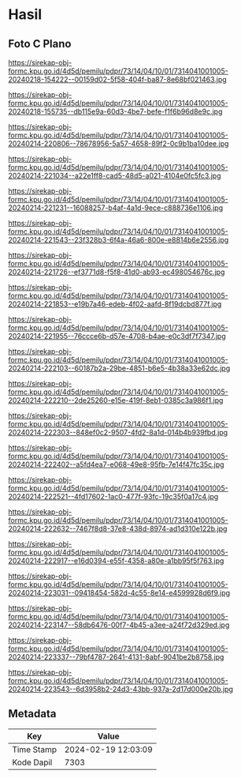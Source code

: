 # Hasil

## Foto C Plano

https://sirekap-obj-formc.kpu.go.id/4d5d/pemilu/pdpr/73/14/04/10/01/7314041001005-20240218-154222--00159d02-5f58-404f-ba87-8e68bf021463.jpg

https://sirekap-obj-formc.kpu.go.id/4d5d/pemilu/pdpr/73/14/04/10/01/7314041001005-20240218-155735--db115e9a-60d3-4be7-befe-f1f6b96d8e9c.jpg

https://sirekap-obj-formc.kpu.go.id/4d5d/pemilu/pdpr/73/14/04/10/01/7314041001005-20240214-220806--78678956-5a57-4658-89f2-0c9b1ba10dee.jpg

https://sirekap-obj-formc.kpu.go.id/4d5d/pemilu/pdpr/73/14/04/10/01/7314041001005-20240214-221034--a22e1ff8-cad5-48d5-a021-4104e0fc5fc3.jpg

https://sirekap-obj-formc.kpu.go.id/4d5d/pemilu/pdpr/73/14/04/10/01/7314041001005-20240214-221231--16088257-b4af-4a1d-9ece-c888736e1106.jpg

https://sirekap-obj-formc.kpu.go.id/4d5d/pemilu/pdpr/73/14/04/10/01/7314041001005-20240214-221543--23f328b3-6f4a-46a6-800e-e8814b6e2556.jpg

https://sirekap-obj-formc.kpu.go.id/4d5d/pemilu/pdpr/73/14/04/10/01/7314041001005-20240214-221726--ef3771d8-f5f8-41d0-ab93-ec498054676c.jpg

https://sirekap-obj-formc.kpu.go.id/4d5d/pemilu/pdpr/73/14/04/10/01/7314041001005-20240214-221853--e19b7a46-edeb-4f02-aafd-8f19dcbd877f.jpg

https://sirekap-obj-formc.kpu.go.id/4d5d/pemilu/pdpr/73/14/04/10/01/7314041001005-20240214-221955--76ccce6b-d57e-4708-b4ae-e0c3df7f7347.jpg

https://sirekap-obj-formc.kpu.go.id/4d5d/pemilu/pdpr/73/14/04/10/01/7314041001005-20240214-222103--60187b2a-29be-4851-b6e5-4b38a33e62dc.jpg

https://sirekap-obj-formc.kpu.go.id/4d5d/pemilu/pdpr/73/14/04/10/01/7314041001005-20240214-222210--2de25260-e15e-419f-8eb1-0385c3a986f1.jpg

https://sirekap-obj-formc.kpu.go.id/4d5d/pemilu/pdpr/73/14/04/10/01/7314041001005-20240214-222303--848ef0c2-9507-4fd2-8a1d-014b4b939fbd.jpg

https://sirekap-obj-formc.kpu.go.id/4d5d/pemilu/pdpr/73/14/04/10/01/7314041001005-20240214-222402--a5fd4ea7-e068-49e8-95fb-7e14f47fc35c.jpg

https://sirekap-obj-formc.kpu.go.id/4d5d/pemilu/pdpr/73/14/04/10/01/7314041001005-20240214-222521--4fd17602-1ac0-477f-93fc-19c35f0a17c4.jpg

https://sirekap-obj-formc.kpu.go.id/4d5d/pemilu/pdpr/73/14/04/10/01/7314041001005-20240214-222632--7467f8d8-37e8-438d-8974-ad1d310e122b.jpg

https://sirekap-obj-formc.kpu.go.id/4d5d/pemilu/pdpr/73/14/04/10/01/7314041001005-20240214-222917--e16d0394-e55f-4358-a80e-a1bb95f5f763.jpg

https://sirekap-obj-formc.kpu.go.id/4d5d/pemilu/pdpr/73/14/04/10/01/7314041001005-20240214-223031--09418454-582d-4c55-8e14-e4599928d6f9.jpg

https://sirekap-obj-formc.kpu.go.id/4d5d/pemilu/pdpr/73/14/04/10/01/7314041001005-20240214-223147--58db6476-00f7-4b45-a3ee-a24f72d329ed.jpg

https://sirekap-obj-formc.kpu.go.id/4d5d/pemilu/pdpr/73/14/04/10/01/7314041001005-20240214-223337--79bf4787-2641-4131-8abf-9041be2b8758.jpg

https://sirekap-obj-formc.kpu.go.id/4d5d/pemilu/pdpr/73/14/04/10/01/7314041001005-20240214-223543--6d3958b2-24d3-43bb-937a-2d17d000e20b.jpg


## Metadata

| Key        | Value               |
| ---------- | ------------------- |
| Time Stamp | 2024-02-19 12:03:09 |
| Kode Dapil | 7303                |



